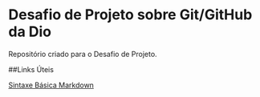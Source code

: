 # Desafio de Projeto sobre Git/GitHub da Dio

Repositório criado para o Desafio de Projeto.

##Links Úteis

[Sintaxe Básica Markdown](https://www.markdownguide.org/basic-syntax/)
